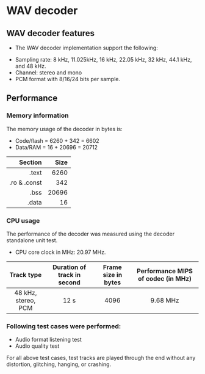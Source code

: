 # WAV decoder

## WAV decoder features
- The WAV decoder implementation support the following:
+ Sampling rate: 8 kHz, 11.025kHz, 16 kHz, 22.05 kHz, 32 kHz, 44.1 kHz, and 48 kHz.
+ Channel:	stereo and mono
+ PCM format with 8/16/24 bits per sample.

## Performance

### Memory information
The memory usage of the decoder in bytes is:
* Code/flash    = 6260 + 342 = 6602
* Data/RAM      =  16 + 20696 = 20712

| Section | Size |
|--------:|-----:|
| .text |  6260 |
| .ro & .const | 342 |
| .bss | 20696 |
| .data | 16 |


### CPU usage
The performance of the decoder was measured using the decoder standalone unit test.
* CPU core clock in MHz: 20.97 MHz.

| Track type | Duration of track in second | Frame size in bytes | Performance MIPS of codec (in MHz) |
|:----------:|:---------------------------:|:-------------------:|:----------------------------------:|
|48 kHz, stereo, PCM|  12 s | 4096 | 9.68 MHz  |

### Following test cases were performed:
* Audio format listening test
* Audio quality test

For all above test cases, test tracks are played through the end without any distortion, glitching, hanging, or crashing.




